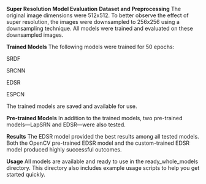 **Super Resolution Model Evaluation**
**Dataset and Preprocessing**
The original image dimensions were 512x512. To better observe the effect of super resolution, the images were downsampled to 256x256 using a downsampling technique. All models were trained and evaluated on these downsampled images.

**Trained Models**
The following models were trained for 50 epochs:

SRDF

SRCNN

EDSR

ESPCN

The trained models are saved and available for use.

**Pre-trained Models**
In addition to the trained models, two pre-trained models—LapSRN and EDSR—were also tested.

**Results**
The EDSR model provided the best results among all tested models. Both the OpenCV pre-trained EDSR model and the custom-trained EDSR model produced highly successful outcomes.

**Usage**
All models are available and ready to use in the ready_whole_models directory.
This directory also includes example usage scripts to help you get started quickly.
